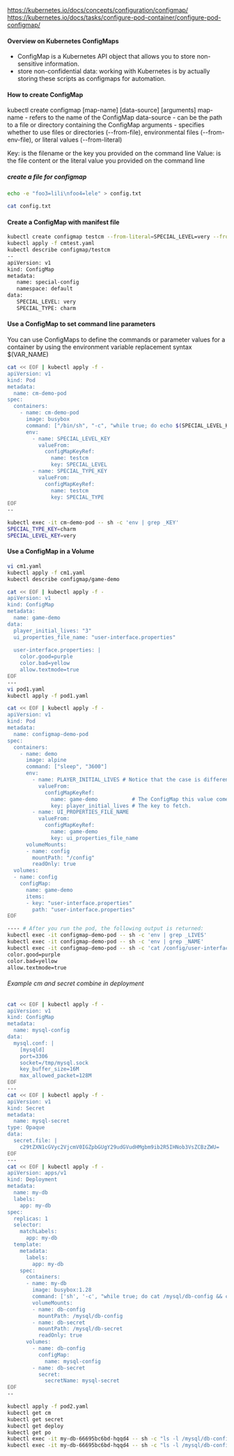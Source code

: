 https://kubernetes.io/docs/concepts/configuration/configmap/
https://kubernetes.io/docs/tasks/configure-pod-container/configure-pod-configmap/


#### Overview on Kubernetes ConfigMaps
- ConfigMap is a Kubernetes API object that allows you to store non-sensitive information.
- store non-confidential data: working with Kubernetes is by actually storing these scripts as configmaps for automation.

#### How to create ConfigMap

kubectl create configmap [map-name] [data-source] [arguments]
map-name - refers to the name of the ConfigMap
data-source - can be the path to a file or directory containing the ConfigMap
arguments - specifies whether to use files or directories (--from-file), environmental files (--from-env-file), or literal values (--from-literal)

Key: is the filename or the key you provided on the command line
Value: is the file content or the literal value you provided on the command line

##### create a file for configmap
``````sh
echo -e "foo3=lili\nfoo4=lele" > config.txt

cat config.txt
``````

#### Create a ConfigMap with manifest file

``````sh
kubectl create configmap testcm --from-literal=SPECIAL_LEVEL=very --from-literal=SPECIAL_TYPE=charm --dry-run=client -oyaml > cmtest.yaml
kubectl apply -f cmtest.yaml
kubectl describe configmap/testcm
--
apiVersion: v1
kind: ConfigMap
metadata:
   name: special-config
   namespace: default
data:
   SPECIAL_LEVEL: very
   SPECIAL_TYPE: charm

``````

#### Use a ConfigMap to set command line parameters
You can use ConfigMaps to define the commands or parameter values for a container by using the environment variable replacement syntax $(VAR_NAME)

``````sh
cat << EOF | kubectl apply -f -
apiVersion: v1
kind: Pod
metadata:
  name: cm-demo-pod
spec:
  containers:
    - name: cm-demo-pod
      image: busybox
      command: ["/bin/sh", "-c", "while true; do echo $(SPECIAL_LEVEL_KEY) $(SPECIAL_TYPE_KEY); sleep 3600 ; done"]
      env:
        - name: SPECIAL_LEVEL_KEY  
          valueFrom:
            configMapKeyRef:
              name: testcm           
              key: SPECIAL_LEVEL
        - name: SPECIAL_TYPE_KEY
          valueFrom:
            configMapKeyRef:
              name: testcm
              key: SPECIAL_TYPE
EOF
--

kubectl exec -it cm-demo-pod -- sh -c 'env | grep _KEY'
SPECIAL_TYPE_KEY=charm
SPECIAL_LEVEL_KEY=very
``````
#### Use a ConfigMap in a Volume

``````sh
vi cm1.yaml
kubectl apply -f cm1.yaml
kubectl describe configmap/game-demo

cat << EOF | kubectl apply -f -
apiVersion: v1
kind: ConfigMap
metadata:
  name: game-demo
data:
  player_initial_lives: "3"
  ui_properties_file_name: "user-interface.properties"
  
  user-interface.properties: |
    color.good=purple
    color.bad=yellow
    allow.textmode=true
EOF
---
vi pod1.yaml
kubectl apply -f pod1.yaml

cat << EOF | kubectl apply -f -
apiVersion: v1
kind: Pod
metadata:
  name: configmap-demo-pod
spec:
  containers:
    - name: demo
      image: alpine
      command: ["sleep", "3600"]
      env:
        - name: PLAYER_INITIAL_LIVES # Notice that the case is different here
          valueFrom:
            configMapKeyRef:
              name: game-demo           # The ConfigMap this value comes from.
              key: player_initial_lives # The key to fetch.
        - name: UI_PROPERTIES_FILE_NAME
          valueFrom:
            configMapKeyRef:
              name: game-demo
              key: ui_properties_file_name
      volumeMounts:
      - name: config
        mountPath: "/config"
        readOnly: true
  volumes:
  - name: config
    configMap:
      name: game-demo
      items:
      - key: "user-interface.properties"
        path: "user-interface.properties"
EOF

---- # After you run the pod, the following output is returned:
kubectl exec -it configmap-demo-pod -- sh -c 'env | grep _LIVES'
kubectl exec -it configmap-demo-pod -- sh -c 'env | grep _NAME'
kubectl exec -it configmap-demo-pod -- sh -c 'cat /config/user-interface.properties'
color.good=purple
color.bad=yellow
allow.textmode=true 

``````
###### Example cm and secret combine in deployment
``````sh
cat << EOF | kubectl apply -f -
apiVersion: v1
kind: ConfigMap
metadata:
  name: mysql-config
data:
  mysql.conf: |
    [mysqld]
    port=3306
    socket=/tmp/mysql.sock
    key_buffer_size=16M
    max_allowed_packet=128M
EOF
---
cat << EOF | kubectl apply -f -
apiVersion: v1
kind: Secret
metadata:
  name: mysql-secret
type: Opaque
data:
  secret.file: |
    c29tZXN1cGVyc2VjcmV0IGZpbGUgY29udGVudHMgbm9ib2R5IHNob3VsZCBzZWU=
EOF
---
cat << EOF | kubectl apply -f -
apiVersion: apps/v1
kind: Deployment
metadata:
  name: my-db
  labels:
    app: my-db
spec:
  replicas: 1
  selector:
    matchLabels:
      app: my-db
  template:
    metadata:
      labels:
        app: my-db
    spec:
      containers:
      - name: my-db
        image: busybox:1.28
        command: ['sh', '-c', "while true; do cat /mysql/db-config && cat /mysql/db-secret; sleep 3600; done"]
        volumeMounts:
        - name: db-config
          mountPath: /mysql/db-config
        - name: db-secret
          mountPath: /mysql/db-secret
          readOnly: true
      volumes:
        - name: db-config
          configMap:
            name: mysql-config
        - name: db-secret
          secret:
            secretName: mysql-secret
EOF
--

kubectl apply -f pod2.yaml
kubectl get cm
kubectl get secret
kubectl get deploy
kubectl get po
kubectl exec -it my-db-66695bc6bd-hqqd4 -- sh -c "ls -l /mysql/db-config; ls -l /mysql/db-secret"
kubectl exec -it my-db-66695bc6bd-hqqd4 -- sh -c "ls -l /mysql/db-config/mysql.conf; cat /mysql/db-secret/secret.file"
``````